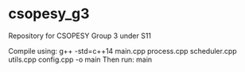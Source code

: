 # csopesy_g3
Repository for CSOPESY Group 3 under S11

Compile using: g++ -std=c++14 main.cpp process.cpp scheduler.cpp utils.cpp config.cpp -o main
Then run: main
